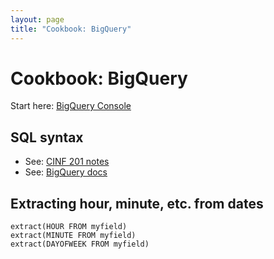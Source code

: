 ```yaml
---
layout: page
title: "Cookbook: BigQuery"
---
```


# Cookbook: BigQuery

Start here: [BigQuery Console](https://bigquery.cloud.google.com/)

## SQL syntax

- See: [CINF 201 notes](http://cinf201.artifice.cc)
- See: [BigQuery docs](https://cloud.google.com/bigquery/docs/)

## Extracting hour, minute, etc. from dates

```
extract(HOUR FROM myfield)
extract(MINUTE FROM myfield)
extract(DAYOFWEEK FROM myfield)
```
